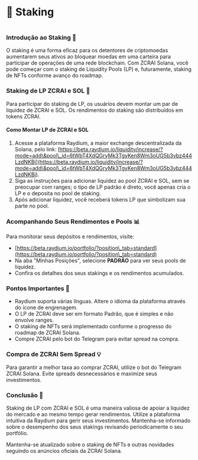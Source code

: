 # 🔐 Staking

<figure><img src="../../../.gitbook/assets/Captura de Tela 2024-05-06 às 15.50.34.png" alt=""><figcaption></figcaption></figure>

### Introdução ao Staking 🌱

O staking é uma forma eficaz para os detentores de criptomoedas aumentarem seus ativos ao bloquear moedas em uma carteira para participar de operações de uma rede blockchain. Com ZCRAI Solana, você pode começar com o staking de Liquidity Pools (LP) e, futuramente, staking de NFTs conforme avanço do roadmap.

### Staking de LP ZCRAI e SOL 🤝

Para participar do staking de LP, os usuários devem montar um par de liquidez de ZCRAI e SOL. Os rendimentos do staking são distribuídos em tokens ZCRAI.

#### Como Montar LP de ZCRAI e SOL

1. Acesse a plataforma Raydium, a maior exchange descentralizada da Solana, pelo link: [https://beta.raydium.io/liquidity/increase/?mode=add\&pool\_id=6tWbT4XdQGryMk3TgyKen8Wm3oUG5b3vbz444LzdNKBj](https://beta.raydium.io/liquidity/increase/?mode=add\&pool\_id=6tWbT4XdQGryMk3TgyKen8Wm3oUG5b3vbz444LzdNKBj).
2. Siga as instruções para adicionar liquidez ao pool ZCRAI e SOL, sem se preocupar com ranges; o tipo de LP padrão é direto, você apenas cria o LP e o deposita no pool de staking.
3. Após adicionar liquidez, você receberá tokens LP que simbolizam sua parte no pool.

### Acompanhando Seus Rendimentos e Pools 📊

Para monitorar seus depósitos e rendimentos, visite:

* [https://beta.raydium.io/portfolio/?position\_tab=standard](https://beta.raydium.io/portfolio/?position\_tab=standard)
* Na aba "Minhas Posições", selecione **PADRÃO** para ver seus pools de liquidez.
* Confira os detalhes dos seus stakings e os rendimentos acumulados.

### Pontos Importantes 📝

* Raydium suporta várias línguas. Altere o idioma da plataforma através do ícone de engrenagem.
* O LP de ZCRAI deve ser em formato Padrão, que é simples e não envolve ranges.
* O staking de NFTs será implementado conforme o progresso do roadmap de ZCRAI Solana.
* Compre ZCRAI pelo bot do Telegram para evitar spread na compra.

### Compra de ZCRAI Sem Spread 💡

Para garantir a melhor taxa ao comprar ZCRAI, utilize o bot do Telegram ZCRAI Solana. Evite spreads desnecessários e maximize seus investimentos.

### Conclusão 🚀

Staking de LP com ZCRAI e SOL é uma maneira valiosa de apoiar a liquidez do mercado e ao mesmo tempo gerar rendimentos. Utilize a plataforma intuitiva da Raydium para gerir seus investimentos. Mantenha-se informado sobre o desempenho dos seus stakings revisando periodicamente o seu portfólio.

Mantenha-se atualizado sobre o staking de NFTs e outras novidades seguindo os anúncios oficiais da ZCRAI Solana.
